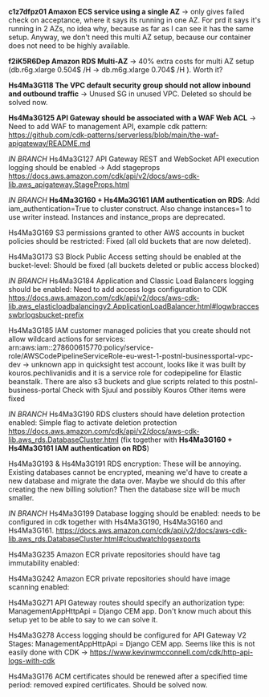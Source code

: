 **c1z7dfpz01 Amaxon ECS service using a single AZ** -> only gives failed check on acceptance, where it says its running in one AZ. For prd it says it's running in 2 AZs, no idea why, because as far as I can see it has the same setup. Anyway, we don't need this multi AZ setup, because our container does not need to be highly available.


**f2iK5R6Dep Amazon RDS Multi-AZ** ->  40% extra costs for multi AZ setup  (db.r6g.xlarge 0.504$ /H -> db.m6g.xlarge 0.704$ /H ). Worth it?


**Hs4Ma3G118 The VPC default security group should not allow inbound and outbound traffic** -> Unused SG in unused VPC. Deleted so should be solved now.


**Hs4Ma3G125 API Gateway should be associated with a WAF Web ACL** -> Need to add WAF to management API, example cdk pattern: https://github.com/cdk-patterns/serverless/blob/main/the-waf-apigateway/README.md


*IN BRANCH* Hs4Ma3G127 API Gateway REST and WebSocket API execution logging should be enabled -> Add stageprops https://docs.aws.amazon.com/cdk/api/v2/docs/aws-cdk-lib.aws_apigateway.StageProps.html


*IN BRANCH*  **Hs4Ma3G160 + Hs4Ma3G161 IAM authentication on RDS**: Add iam_authentication=True to cluster construct. Also change instances=1 to use writer instead. Instances and instance_props are deprecated.


Hs4Ma3G169 S3 permissions granted to other AWS accounts in bucket policies should be restricted: Fixed (all old buckets that are now deleted).


Hs4Ma3G173 S3 Block Public Access setting should be enabled at the bucket-level: Should be fixed (all buckets deleted or public access blocked)


*IN BRANCH* Hs4Ma3G184 Application and Classic Load Balancers logging should be enabled: Need to add access logs configuration to CDK https://docs.aws.amazon.com/cdk/api/v2/docs/aws-cdk-lib.aws_elasticloadbalancingv2.ApplicationLoadBalancer.html#logwbraccesswbrlogsbucket-prefix


Hs4Ma3G185 IAM customer managed policies that you create should not allow wildcard actions for services:
arn:aws:iam::278600615770:policy/service-role/AWSCodePipelineServiceRole-eu-west-1-postnl-businessportal-vpc-dev -> unknown app in quicksight test account, looks like it was built by kouros.pechlivanidis and it is a service role for codepipeline for Elastic beanstalk. There are also s3 buckets and glue scripts related to this postnl-business-portal 
Check with Sjuul and possibly Kouros
Other items were fixed


*IN BRANCH*  Hs4Ma3G190 RDS clusters should have deletion protection enabled: Simple flag to activate deletion protection https://docs.aws.amazon.com/cdk/api/v2/docs/aws-cdk-lib.aws_rds.DatabaseCluster.html (fix together with **Hs4Ma3G160 + Hs4Ma3G161 IAM authentication on RDS**)


Hs4Ma3G193 & Hs4Ma3G191 RDS encryption: These will be annoying. Existing databases cannot be encrypted, meaning we'd have to create a new database and migrate the data over. Maybe we should do this after creating the new billing solution? Then the database size will be much smaller.


*IN BRANCH* Hs4Ma3G199 Database logging should be enabled: needs to be configured in cdk together with Hs4Ma3G190, Hs4Ma3G160 and Hs4Ma3G161. https://docs.aws.amazon.com/cdk/api/v2/docs/aws-cdk-lib.aws_rds.DatabaseCluster.html#cloudwatchlogsexports


Hs4Ma3G235 Amazon ECR private repositories should have tag immutability enabled:



Hs4Ma3G242 Amazon ECR private repositories should have image scanning enabled:



Hs4Ma3G271 API Gateway routes should specify an authorization type: ManagementAppHttpApi = Django CEM app. Don't know much about this setup yet to be able to say to we can solve it.


Hs4Ma3G278 Access logging should be configured for API Gateway V2 Stages:  ManagementAppHttpApi = Django CEM app. Seems like this is not easily done with CDK -> https://www.kevinwmcconnell.com/cdk/http-api-logs-with-cdk


Hs4Ma3G176 ACM certificates should be renewed after a specified time period: removed expired certificates. Should be solved now.


